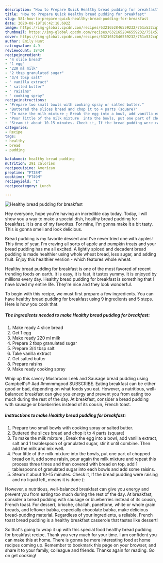 ```yaml
---
description: "How to Prepare Quick Healthy bread pudding for breakfast"
title: "How to Prepare Quick Healthy bread pudding for breakfast"
slug: 581-how-to-prepare-quick-healthy-bread-pudding-for-breakfast
date: 2020-08-19T18:42:18.692Z
image: https://img-global.cpcdn.com/recipes/6321652846559232/751x532cq70/healthy-bread-pudding-for-breakfast-recipe-main-photo.jpg
thumbnail: https://img-global.cpcdn.com/recipes/6321652846559232/751x532cq70/healthy-bread-pudding-for-breakfast-recipe-main-photo.jpg
cover: https://img-global.cpcdn.com/recipes/6321652846559232/751x532cq70/healthy-bread-pudding-for-breakfast-recipe-main-photo.jpg
author: Emily Hunt
ratingvalue: 4.9
reviewcount: 18424
recipeingredient:
- "4 slice bread"
- "1 egg"
- "220 ml milk"
- "2 tbsp granulated sugar"
- "3/4 tbsp salt"
- " vanilla extract"
- " salted butter"
- " raisins"
- " cooking spray"
recipeinstructions:
- "Prepare two small bowls with cooking spray or salted butter."
- "Buttered the slices bread and chop it to 4 parts (square)"
- "To make the milk mixture ; Break the egg into a bowl, add vanilla extract, salt and 1 teablespoon of granulated sugar, stir it until combine. Then add the milk and mix well."
- "Pour little of the milk mixture  into the bowls, put one part of chopped bread on it, add some raisin, pour again the milk mixture and repeat this process three times and then covered with bread on top, add 1 tablespoons of granulated sugar into each bowls and add some raisins."
- "Steam it about 10-15 minutes. Check it, If the bread pudding were raising and no liquid left, means it is done (:"
categories:
- Recipe
tags:
- healthy
- bread
- pudding

katakunci: healthy bread pudding 
nutrition: 291 calories
recipecuisine: American
preptime: "PT38M"
cooktime: "PT49M"
recipeyield: "1"
recipecategory: Lunch

---
```



![Healthy bread pudding for breakfast](https://img-global.cpcdn.com/recipes/6321652846559232/751x532cq70/healthy-bread-pudding-for-breakfast-recipe-main-photo.jpg)

Hey everyone, hope you're having an incredible day today. Today, I will show you a way to make a special dish, healthy bread pudding for breakfast. It is one of my favorites. For mine, I'm gonna make it a bit tasty. This is gonna smell and look delicious.

Bread pudding is my favorite dessert and I&#39;ve never tried one with apples! This time of year, I&#39;m craving all sorts of apple and pumpkin treats and your bread pudding has me all excited. A lightly spiced and decadent bread pudding is made healthier using whole wheat bread, less sugar, and adding fruit. Enjoy this healthier version - which features whole wheat.

Healthy bread pudding for breakfast is one of the most favored of recent trending foods on earth. It is easy, it is fast, it tastes yummy. It is enjoyed by millions every day. Healthy bread pudding for breakfast is something that I have loved my entire life. They're nice and they look wonderful.


To begin with this recipe, we must first prepare a few ingredients. You can have healthy bread pudding for breakfast using 9 ingredients and 5 steps. Here is how you cook that.

<!--inarticleads1-->

##### The ingredients needed to make Healthy bread pudding for breakfast:

1. Make ready 4 slice bread
1. Get 1 egg
1. Make ready 220 ml milk
1. Prepare 2 tbsp granulated sugar
1. Prepare 3/4 tbsp salt
1. Take  vanilla extract
1. Get  salted butter
1. Prepare  raisins
1. Make ready  cooking spray


Whip up this savory Mushroom Leek and Sausage bread pudding using Campbell&#39;s® #ad #mmmmgood SUBSCRIBE. Eating breakfast can be either good or bad, depending on what foods you eat. However, a nutritious, well-balanced breakfast can give you energy and prevent you from eating too much during the rest of the day. At breakfast, consider a bread pudding with sausage or blueberries instead of its cousin, French toast. 

<!--inarticleads2-->

##### Instructions to make Healthy bread pudding for breakfast:

1. Prepare two small bowls with cooking spray or salted butter.
1. Buttered the slices bread and chop it to 4 parts (square)
1. To make the milk mixture ; Break the egg into a bowl, add vanilla extract, salt and 1 teablespoon of granulated sugar, stir it until combine. Then add the milk and mix well.
1. Pour little of the milk mixture  into the bowls, put one part of chopped bread on it, add some raisin, pour again the milk mixture and repeat this process three times and then covered with bread on top, add 1 tablespoons of granulated sugar into each bowls and add some raisins.
1. Steam it about 10-15 minutes. Check it, If the bread pudding were raising and no liquid left, means it is done (:


However, a nutritious, well-balanced breakfast can give you energy and prevent you from eating too much during the rest of the day. At breakfast, consider a bread pudding with sausage or blueberries instead of its cousin, French toast. For dessert, brioche, challah, panettone, white or whole grain breads, and leftover babka, especially chocolate babka, make delicious bread-pudding material. Regardless of your ingredients, a reliable. French toast bread pudding is a healthy breakfast casserole that tastes like dessert! 

So that's going to wrap it up with this special food healthy bread pudding for breakfast recipe. Thank you very much for your time. I am confident you can make this at home. There is gonna be more interesting food at home recipes coming up. Remember to bookmark this page on your browser, and share it to your family, colleague and friends. Thanks again for reading. Go on get cooking!
